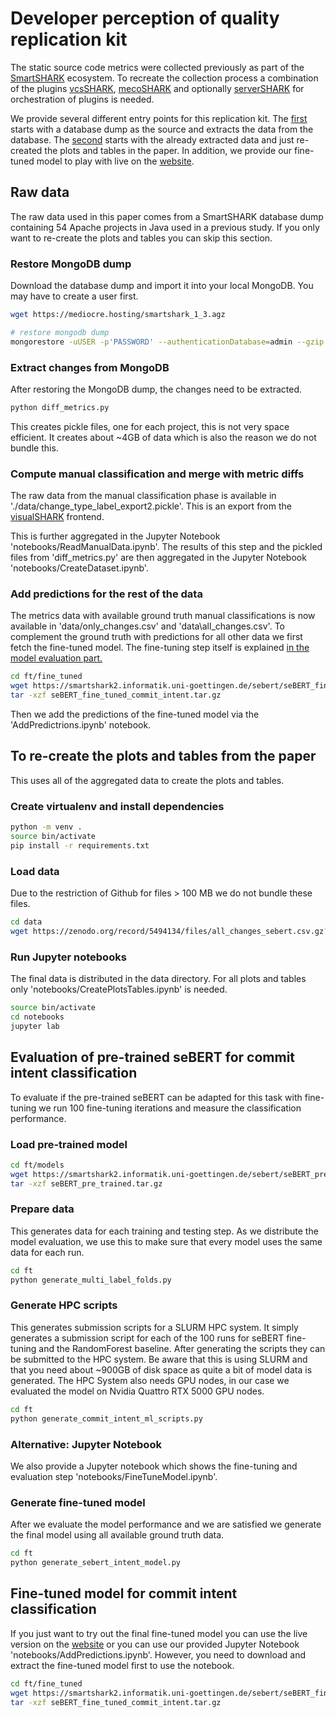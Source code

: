 # Developer perception of quality replication kit

The static source code metrics were collected previously as part of the [SmartSHARK](https://www.github.com/smartshark/) ecosystem.
To recreate the collection process a combination of the plugins [vcsSHARK](https://www.github.com/smartshark/vcsSHARK), [mecoSHARK](https://www.github.com/smartshark/mecoSHARK) and optionally [serverSHARK](https://www.github.com/smartshark/serverSHARK) for orchestration of plugins is needed.

We provide several different entry points for this replication kit.
The [first](#raw-data) starts with a database dump as the source and extracts the data from the database.
The [second](#to-re-create-the-plots-and-tables-from-the-paper) starts with the already extracted data and just re-created the plots and tables in the paper.
In addition, we provide our fine-tuned model to play with live on the [website](https://user.informatik.uni-goettingen.de/~trautsch2/emse_2021/).

## Raw data

The raw data used in this paper comes from a SmartSHARK database dump containing 54 Apache projects in Java used in a previous study. If you only want to re-create the plots and tables you can skip this section.


### Restore MongoDB dump
Download the database dump and import it into your local MongoDB. You may have to create a user first.

```bash
wget https://mediocre.hosting/smartshark_1_3.agz

# restore mongodb dump
mongorestore -uUSER -p'PASSWORD' --authenticationDatabase=admin --gzip --archive=smartshark_1_3.agz
```

### Extract changes from MongoDB

After restoring the MongoDB dump, the changes need to be extracted.

```bash
python diff_metrics.py
```

This creates pickle files, one for each project, this is not very space efficient. It creates about ~4GB of data which is also the reason we do not bundle this.


### Compute manual classification and merge with metric diffs

The raw data from the manual classification phase is available in './data/change\_type\_label\_export2.pickle'.
This is an export from the [visualSHARK](https://github.com/smartshark/visualshark) frontend.

This is further aggregated in the Jupyter Notebook 'notebooks/ReadManualData.ipynb'.
The results of this step and the pickled files from 'diff\_metrics.py' are then aggregated in the Jupyter Notebook 'notebooks/CreateDataset.ipynb'.

### Add predictions for the rest of the data

The metrics data with available ground truth manual classifications is now available in 'data/only\_changes.csv' and 'data\all\_changes.csv'. To complement the ground truth with predictions for all other data we first fetch the fine-tuned model. The fine-tuning step itself is explained [in the model evaluation part.](#evaluation-of-pre-trained-sebert-for-commit-intent-classification)

```bash
cd ft/fine_tuned
wget https://smartshark2.informatik.uni-goettingen.de/sebert/seBERT_fine_tuned_commit_intent.tar.gz
tar -xzf seBERT_fine_tuned_commit_intent.tar.gz
```

Then we add the predictions of the fine-tuned model via the 'AddPredictrions.ipynb' notebook.


## To re-create the plots and tables from the paper

This uses all of the aggregated data to create the plots and tables.

### Create virtualenv and install dependencies
```bash
python -m venv .
source bin/activate
pip install -r requirements.txt
```

### Load data

Due to the restriction of Github for files > 100 MB we do not bundle these files.
```bash
cd data
wget https://zenodo.org/record/5494134/files/all_changes_sebert.csv.gz?download=1
```

### Run Jupyter notebooks

The final data is distributed in the data directory.
For all plots and tables only 'notebooks/CreatePlotsTables.ipynb' is needed.

```bash
source bin/activate
cd notebooks
jupyter lab
```

## Evaluation of pre-trained seBERT for commit intent classification

To evaluate if the pre-trained seBERT can be adapted for this task with fine-tuning we run 100 fine-tuning iterations and measure the classification performance.


### Load pre-trained model

```bash
cd ft/models
wget https://smartshark2.informatik.uni-goettingen.de/sebert/seBERT_pre_trained.tar.gz
tar -xzf seBERT_pre_trained.tar.gz
```

### Prepare data

This generates data for each training and testing step.
As we distribute the model evaluation, we use this to make sure that every model uses the same data for each run.

```bash
cd ft
python generate_multi_label_folds.py
```

### Generate HPC scripts

This generates submission scripts for a SLURM HPC system.
It simply generates a submission script for each of the 100 runs for seBERT fine-tuning and the RandomForest baseline.
After generating the scripts they can be submitted to the HPC system.
Be aware that this is using SLURM and that you need about ~900GB of disk space as quite a bit of model data is generated.
The HPC System also needs GPU nodes, in our case we evaluated the model on Nvidia Quattro RTX 5000 GPU nodes.

```bash
cd ft
python generate_commit_intent_ml_scripts.py
```

### Alternative: Jupyter Notebook

We also provide a Jupyter notebook which shows the fine-tuning and evaluation step 'notebooks/FineTuneModel.ipynb'.


### Generate fine-tuned model

After we evaluate the model performance and we are satisfied we generate the final model using all available ground truth data.

```bash
cd ft
python generate_sebert_intent_model.py
```

## Fine-tuned model for commit intent classification

If you just want to try out the final fine-tuned model you can use the live version on the [website](https://user.informatik.uni-goettingen.de/~trautsch2/emse_2021/) or you can use our provided Jupyter Notebook 'notebooks/AddPredictions.ipynb'.
However, you need to download and extract the fine-tuned model first to use the notebook.

```bash
cd ft/fine_tuned
wget https://smartshark2.informatik.uni-goettingen.de/sebert/seBERT_fine_tuned_commit_intent.tar.gz
tar -xzf seBERT_fine_tuned_commit_intent.tar.gz
```



